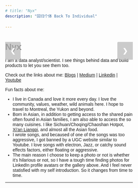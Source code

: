 ```yaml
---
# title: "Nyx"
description: "回归个体 Back To Individual"

---
```



<style>
body {
  font-family: Arial;
  margin: 0;
}

* {
  box-sizing: border-box;
}

img {
  vertical-align: middle;
  object-fit: contain;
  height: 300px; /* Your preferred width */
  width: auto;

}

/* Position the image container (needed to position the left and right arrows) */
.container {
  position: relative;
}

/* Hide the images by default */
.mySlides {
  display: none;
}

/* Add a pointer when hovering over the thumbnail images */
.cursor {
  cursor: pointer;
}

/* Next & previous buttons */
.prev,
.next {
  background-color: rgba(192,192,192, 0.8);
  cursor: pointer;
  position: absolute;
  top: 40%;
  width: auto;
  padding: 16px;
  margin-top: -50px;
  color: white;
  font-weight: bold;
  font-size: 20px;
  border-radius: 0 3px 3px 0;
  user-select: none;
  -webkit-user-select: none;
}

/* Position the "next button" to the right */
.next {
  right: 0;
  border-radius: 3px 0 0 3px;
}

/* On hover, add a black background color with a little bit see-through */
.prev:hover,
.next:hover {
  background-color: rgba(0, 0, 0, 0.8);
}

/* Container for image text */
.caption-container {
  text-align: center;
  background-color: #222;
  /* padding: 2px 10px; */
  color: white;
}
</style>

<!-- ######################### -->

<body>

# Nyx

<div class="container">

  <div class="mySlides">
    <img src="gallery/self.jpg" style="width:100%" class="demo cursor" onclick="currentSlide(1)" alt="Me in my friends' views">
  </div>

  <div class="mySlides">
    <img src="gallery/ideal-life.jpg"  style="width:100%" class="demo cursor" onclick="currentSlide(2)" alt="My ideal life (HAHA)">
  </div> 
    
  <a class="prev" onclick="plusSlides(-1)">❮</a>
  <a class="next" onclick="plusSlides(1)">❯</a>

  <div class="caption-container">
    <p id="caption"></p>
  </div>


</div>

<!-- **My Monologue:**   -->
I am a data analyst/scientist. I see things behind data and build products to let you see them too.

Check out the links about me: [Blogs](https://petitmi.com/bread) | [Medium](https://medium.com/@petitmi001) | [Linkedin](https://www.linkedin.com/in/yuchen-nyx-zhang/) | [Youtube](https://www.youtube.com/channel/UC6YTScw2p9u6AHp-tgXDIrA)

Fun facts about me:
- I live in Canada and love it more every day. I love the community, values, weather, wild animals here. I hope to travel to Montreal, the Yukon and beyond.
- Born in Asian, in addition to getting access to the shared pain often found in Asian families, I am also able to access the so many cuisines. I like Sichuan/Choqing/Chaoshan Hotpot, [Xi'an Liangpi](https://www.chinaxiantour.com/xian-travel-guides/xian-local-food/liangpi.html), and almost all the Asian food. 
- I wrote songs, and becaused of one of the songs was too aggressive, I got banned by a UGC website similar to Youtube. I love songs with electron, Jazz, or catchy sound effects factors, either floating or aggressive.
- The main reason I choose to keep a photo or not is whether it's hilarious or not, so I have a tough time finding photos for LinkedIn profile avatars or the gallery above. And I feel never statisfied with my self introduction. So it changes from time to time.

<script>
let slideIndex = 1;
showSlides(slideIndex);

function plusSlides(n) {
  showSlides(slideIndex += n);
}

function currentSlide(n) {
  showSlides(slideIndex = n);
}

function showSlides(n) {
  let i;
  let slides = document.getElementsByClassName("mySlides");
  let dots = document.getElementsByClassName("demo");
  let captionText = document.getElementById("caption");
  if (n > slides.length) {slideIndex = 1}
  if (n < 1) {slideIndex = slides.length}
  for (i = 0; i < slides.length; i++) {
    slides[i].style.display = "none";
  }
  for (i = 0; i < dots.length; i++) {
    dots[i].className = dots[i].className.replace(" active", "");
  }
  slides[slideIndex-1].style.display = "block";
  dots[slideIndex-1].className += " active";
  captionText.innerHTML = dots[slideIndex-1].alt;
}
</script>
</body>




---